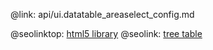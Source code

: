 @link: api/ui.datatable_areaselect_config.md

@seolinktop: [html5 library](https://webix.com)
@seolink: [tree table](https://webix.com/widget/treetable/)